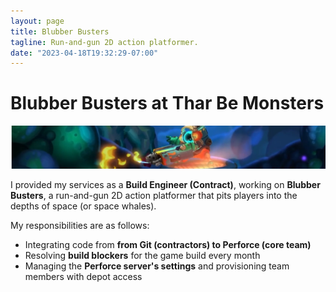 ```yaml
---
layout: page
title: Blubber Busters
tagline: Run-and-gun 2D action platformer.
date: "2023-04-18T19:32:29-07:00"
---
```


# Blubber Busters at Thar Be Monsters

![Banner image for Thar Be Monsters featuring the main character and their flamethrower](tharbemonsters.png)

I provided my services as a **Build Engineer (Contract)**, working on **Blubber
Busters**, a run-and-gun 2D action platformer that pits players into the depths
of space (or space whales).

My responsibilities are as follows:

- Integrating code from **from Git (contractors) to Perforce (core team)**
- Resolving **build blockers** for the game build every month
- Managing the **Perforce server's settings** and provisioning team members with depot access
